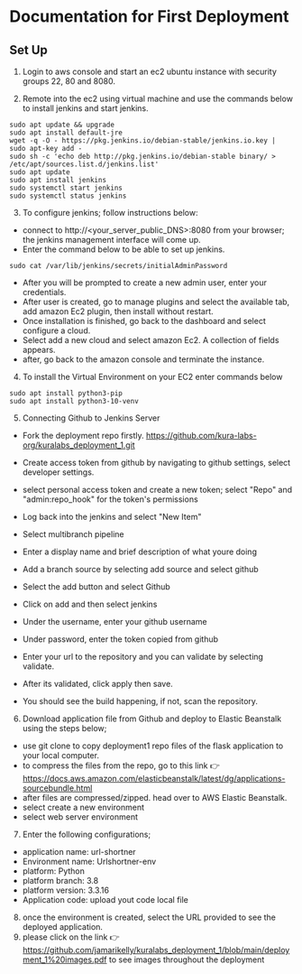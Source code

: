 # Documentation for First Deployment 

## Set Up

1. Login to aws console and start an ec2 ubuntu instance with security groups 22, 80 and 8080. 

2. Remote into the ec2 using virtual machine and use the commands below to install jenkins and start jenkins.
```
sudo apt update && upgrade
sudo apt install default-jre
wget -q -O - https://pkg.jenkins.io/debian-stable/jenkins.io.key | sudo apt-key add -
sudo sh -c 'echo deb http://pkg.jenkins.io/debian-stable binary/ > /etc/apt/sources.list.d/jenkins.list'
sudo apt update
sudo apt install jenkins
sudo systemctl start jenkins
sudo systemctl status jenkins

```
3. To configure jenkins; follow instructions below:
- connect to http://<your_server_public_DNS>:8080 from your browser; the jenkins management interface will come up. 
- Enter the command below to be able to set up jenkins.
```
sudo cat /var/lib/jenkins/secrets/initialAdminPassword
```
- After you will be prompted to create a new admin user, enter your credentials.
- After user is created, go to manage plugins and select the available tab, add amazon Ec2 plugin, then install without restart.
- Once installation is finished, go back to the dashboard and select configure a cloud.
- Select add a new cloud and select amazon Ec2. A collection of fields appears.
- after, go back to the amazon console and terminate the instance. 



4. To install the Virtual Environment on your EC2 enter commands below
```
sudo apt install python3-pip
sudo apt install python3-10-venv
```
5. Connecting Github to Jenkins Server

- Fork the deployment repo firstly. https://github.com/kura-labs-org/kuralabs_deployment_1.git
- Create access token from github by navigating to github settings, select developer settings.
- select personal access token and create a new token; select "Repo" and "admin:repo_hook" for the token's permissions 

- Log back into the jenkins and select "New Item"
- Select multibranch pipeline
- Enter a display name and brief description of what youre doing 
- Add a branch source by selecting add source and select github
- Select the add button and select Github
- Click on add and then select jenkins 
- Under the username, enter your github username 
- Under password, enter the token copied from github
- Enter your url to the repository and you can validate by selecting validate.
- After its validated, click apply then save.
- You should see the build happening, if not, scan the repository.

6. Download application file from Github and deploy to Elastic Beanstalk using the steps below;
 
 - use git clone to copy deployment1 repo files of the flask application to your local computer.
 - to compress the files from the repo, go to this link 👉 https://docs.aws.amazon.com/elasticbeanstalk/latest/dg/applications-sourcebundle.html
 - after files are compressed/zipped. head over to AWS Elastic Beanstalk.
 - select create a new environment
 - select web server environment

7. Enter the following configurations;
 
 * application name: url-shortner
 * Environment name: Urlshortner-env
 * platform: Python
 * platform branch: 3.8
 * platform version: 3.3.16
 * Application code: upload yout code local file 
 
 8. once the environment is created, select the URL provided to see the deployed application.
 9. please click on the link 👉 https://github.com/jamarikelly/kuralabs_deployment_1/blob/main/deployment_1%20images.pdf to see images throughout the deployment 

